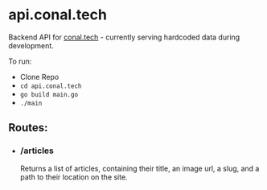# api.conal.tech

Backend API for [conal.tech](http://conal.tech) - currently serving hardcoded data during development.

To run:
- Clone Repo
- `cd api.conal.tech`
- `go build main.go`
- `./main`

## Routes: 
- ### /articles
   Returns a list of articles, containing their title, an image url, a slug, and a path to their location on the site.
